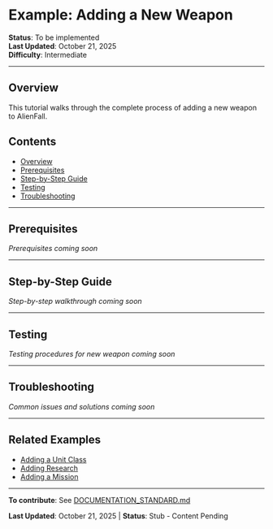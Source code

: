 # Example: Adding a New Weapon

**Status**: To be implemented  
**Last Updated**: October 21, 2025  
**Difficulty**: Intermediate

---

## Overview

This tutorial walks through the complete process of adding a new weapon to AlienFall.

## Contents

- [Overview](#overview)
- [Prerequisites](#prerequisites)
- [Step-by-Step Guide](#step-by-step-guide)
- [Testing](#testing)
- [Troubleshooting](#troubleshooting)

---

## Prerequisites

*Prerequisites coming soon*

---

## Step-by-Step Guide

*Step-by-step walkthrough coming soon*

---

## Testing

*Testing procedures for new weapon coming soon*

---

## Troubleshooting

*Common issues and solutions coming soon*

---

## Related Examples

- [Adding a Unit Class](ADDING_UNIT_CLASS.md)
- [Adding Research](ADDING_RESEARCH.md)
- [Adding a Mission](ADDING_MISSION.md)

---

**To contribute**: See [DOCUMENTATION_STANDARD.md](../../docs/DOCUMENTATION_STANDARD.md)

**Last Updated**: October 21, 2025 | **Status**: Stub - Content Pending

